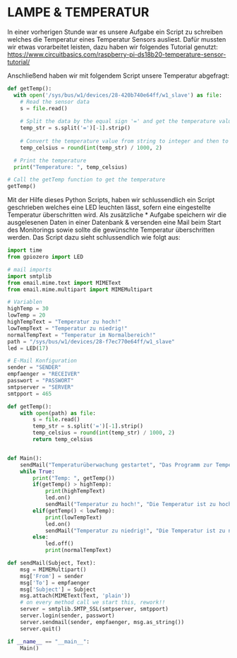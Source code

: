 # LAMPE & TEMPERATUR

In einer vorherigen Stunde war es unsere Aufgabe ein Script zu schreiben welches die Temperatur eines Temperatur Sensors ausliest.
Dafür mussten wir etwas vorarbeitet leisten, dazu haben wir folgendes Tutorial genutzt:
https://www.circuitbasics.com/raspberry-pi-ds18b20-temperature-sensor-tutorial/

Anschließend haben wir mit folgendem Script unsere Temperatur abgefragt:

```python
def getTemp():
  with open('/sys/bus/w1/devices/28-420b740e64ff/w1_slave') as file:
    # Read the sensor data
    s = file.read()
    
    # Split the data by the equal sign '=' and get the temperature value
    temp_str = s.split('=')[-1].strip()
    
    # Convert the temperature value from string to integer and then to Kelvin
    temp_celsius = round(int(temp_str) / 1000, 2)

  # Print the temperature
  print("Temperature: ", temp_celsius)

# Call the getTemp function to get the temperature
getTemp()
```

Mit der Hilfe dieses Python Scripts, haben wir schlussendlich ein Script geschrieben welches eine LED leuchten lässt, sofern eine eingestellte Temperatur überschritten wird.
Als zusätzliche * Aufgabe speichern wir die ausgelesenen Daten in einer Datenbank & versenden eine Mail beim Start des Monitorings sowie sollte die gewünschte Temperatur überschritten werden.
Das Script dazu sieht schlussendlich wie folgt aus:

```python
import time
from gpiozero import LED

# mail imports
import smtplib
from email.mime.text import MIMEText
from email.mime.multipart import MIMEMultipart

# Variablen
highTemp = 30
lowTemp = 20
highTempText = "Temperatur zu hoch!"
lowTempText = "Temperatur zu niedrig!"
normalTempText = "Temperatur im Normalbereich!"
path = "/sys/bus/w1/devices/28-f7ec770e64ff/w1_slave"
led = LED(17)

# E-Mail Konfiguration
sender = "SENDER"
empfaenger = "RECEIVER"
passwort = "PASSWORT"
smtpserver = "SERVER"
smtpport = 465

def getTemp():
    with open(path) as file:
        s = file.read()
        temp_str = s.split('=')[-1].strip()
        temp_celsius = round(int(temp_str) / 1000, 2)
        return temp_celsius


def Main():
    sendMail("Temperaturüberwachung gestartet", "Das Programm zur Temperaturüberwachung wurde gestartet!")
    while True:
        print("Temp: ", getTemp())
        if(getTemp() > highTemp):
            print(highTempText)
            led.on()
            sendMail("Temperatur zu hoch!", "Die Temperatur ist zu hoch! \n " + str(getTemp()) + "°C")
        elif(getTemp() < lowTemp):
            print(lowTempText)
            led.on()
            sendMail("Temperatur zu niedrig!", "Die Temperatur ist zu niedrig!  \n " + str(getTemp()) + "°C")
        else:
            led.off()
            print(normalTempText)

def sendMail(Subject, Text):
    msg = MIMEMultipart()
    msg['From'] = sender
    msg['To'] = empfaenger
    msg['Subject'] = Subject
    msg.attach(MIMEText(Text, 'plain'))
    # on every method call we start this, rework!!
    server = smtplib.SMTP_SSL(smtpserver, smtpport)
    server.login(sender, passwort)
    server.sendmail(sender, empfaenger, msg.as_string())
    server.quit()

if __name__ == "__main__":
    Main()
```